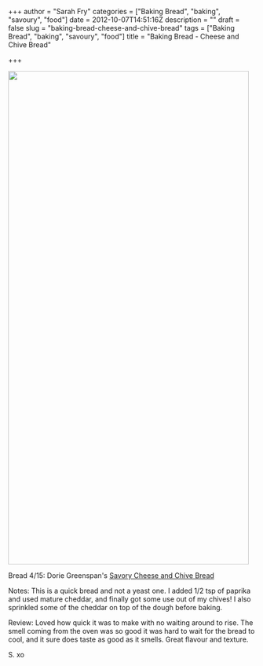 +++
author = "Sarah Fry"
categories = ["Baking Bread", "baking", "savoury", "food"]
date = 2012-10-07T14:51:16Z
description = ""
draft = false
slug = "baking-bread-cheese-and-chive-bread"
tags = ["Baking Bread", "baking", "savoury", "food"]
title = "Baking Bread - Cheese and Chive Bread"

+++


<a href="http://sweetaspi.co.uk/content/images/2012/10/bread4.jpg"><img class="aligncenter size-full wp-image-1320" title="bread4" src="http://sweetaspi.co.uk/content/images/2012/10/bread4.jpg" alt="" width="490" height="1004" /></a>

Bread 4/15: Dorie Greenspan's <a href="http://projects.washingtonpost.com/recipes/2010/10/21/savory-cheese-and-chive-bread/" target="_blank">Savory Cheese and Chive Bread</a>

Notes: This is a quick bread and not a yeast one. I added 1/2 tsp of paprika and used mature cheddar, and finally got some use out of my chives! I also sprinkled some of the cheddar on top of the dough before baking.

Review: Loved how quick it was to make with no waiting around to rise. The smell coming from the oven was so good it was hard to wait for the bread to cool, and it sure does taste as good as it smells. Great flavour and texture.

S. xo

